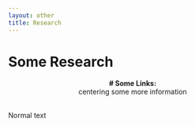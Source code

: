 ```yaml
---
layout: other
title: Research
---
```


<h1 class = "pageTitle"> Some Research </h1>

<p align="center">
  <b> # Some Links:</b><br>
  centering some more information
  <br><br>
</p>

Normal text
